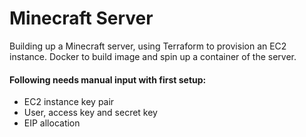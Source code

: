 # Minecraft Server

Building up a Minecraft server, using Terraform to provision an EC2 instance.
Docker to build image and spin up a container of the server.

#### Following needs manual input with first setup:
- EC2 instance key pair
- User, access key and secret key
- EIP allocation